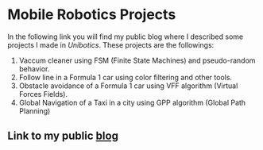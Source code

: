 # Mobile Robotics Projects
In the following link you will find my public blog where I described some projects I made in *Unibotics*. These projects are the followings:
1. Vaccum cleaner using FSM (Finite State Machines) and pseudo-random behavior.
2. Follow line in a Formula 1 car using color filtering and other tools.
3. Obstacle avoidance of a Formula 1 car using VFF algorithm (Virtual Forces Fields).
4. Global Navigation of a Taxi in a city using GPP algorithm (Global Path Planning)
   
## Link to my public [blog](https://mobile-robotics-proyects.blogspot.com/)
